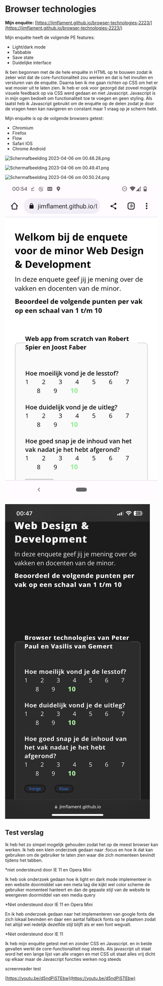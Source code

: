 # Browser technologies

**Mijn enquête:** [https://jimflament.github.io/browser-technologies-2223/](https://jimflament.github.io/browser-technologies-2223/)

Mijn enquête heeft de volgende PE features:

- Light/dark mode
- Tabbable
- Save state
- Duidelijke interface

Ik ben begonnen met de de hele enquête in HTML op te bouwen zodat ik zeker wist dat de core-functionaliteit zou werken en dat is het invullen en versturen van de enquête. Daarna ben ik me gaan richten op CSS om het er wat mooier uit te laten zien. Ik heb er ook voor gezorgd dat zoveel mogelijk visuele feedback op via CSS werd gedaan en niet Javascript. Javascript is in mijn ogen bedoelt om functionaliteit toe te voegen en geen styling. Als laatst heb ik Javascript gebruikt om de enquête op de delen zodat je door de vragen heen kan navigeren en constant maar 1 vraag op je scherm hebt.

Mijn enquête is op de volgende browsers getest:

- Chromium
- Firefox
- Flow
- Safari IOS
- Chrome Android

![Scherm­afbeelding 2023-04-06 om 00.48.28.png](https://github.com/Jimflament/browser-technologies-2223/blob/main/images/Scherm%C2%ADafbeelding%202023-04-06%20om%2000.48.28.png)

![Scherm­afbeelding 2023-04-06 om 00.49.41.png](https://github.com/Jimflament/browser-technologies-2223/blob/main/images/Scherm%C2%ADafbeelding%202023-04-06%20om%2000.49.41.png)

![Scherm­afbeelding 2023-04-06 om 00.50.24.png](https://github.com/Jimflament/browser-technologies-2223/blob/main/images/Scherm%C2%ADafbeelding%202023-04-06%20om%2000.50.24.png)

![WhatsApp Image 2023-04-06 at 00.55.06.jpeg](https://github.com/Jimflament/browser-technologies-2223/blob/main/images/WhatsApp%20Image%202023-04-06%20at%2000.55.06.jpeg)

![IMG_2790.PNG](https://github.com/Jimflament/browser-technologies-2223/blob/main/images/IMG_2790.PNG)

## Test verslag

Ik heb het zo simpel mogelijk gehouden zodat het op de meest browser kan werken. Ik heb een klein onderzoek gedaan naar :focus en hoe ik dat kan gebruiken om de gebruiker te laten zien waar die zich momenteen bevindt tijdens het tabben.

*niet ondersteund door IE 11 en Opera Mini

Ik heb ook onderzoek gedaan hoe ik light en dark mode implementeer in een website doormiddel van een meta tag die kijkt wel color scheme de gebruiker momenteel hanteert en dan de gepaste stijl van de website te weergeven doormiddel van een media query

*Niet ondersteund door IE 11 en Opera Mini

En ik heb onderzoek gedaan naar het implementeren van google fonts die zich lokaal bevinden en daar een aantal fallback fonts op te plaatsen zodat het altijd wel redelijk dezelfde stijl blijft als er een font wegvalt.

*Niet ondersteund door IE 11

Ik heb mijn enquête getest met en zonder CSS en Javascript. en in beide gevallen werkt de core-functionaliteit nog steeds. Als javascript uit staat word het een lange lijst van alle vragen en met CSS uit staat alles vrij dicht op elkaar maar de Javascript functies werken nog steeds

screenreader test

[https://youtu.be/d5ndPiSTEbw](https://youtu.be/d5ndPiSTEbw)
